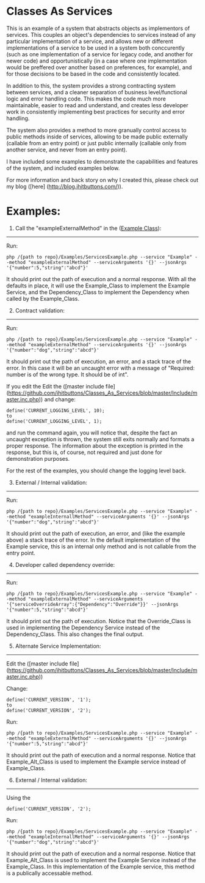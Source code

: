 # Classes As Services

This is an example of a system that abstracts objects as implementors of services. This couples an object's dependencies to services instead of any particular implementation of a service, and allows new or different implementations of a service to be used in a system both conccurently (such as one implementation of a service for legacy code, and another for newer code) and opportunistically (in a case where one implementation would be preffered over another based on preferences, for example), and for those decisions to be based in the code and consistently located. 

In addition to this, the system provides a strong contracting system between services, and a cleaner separation of business level/functional logic and error handling code. This makes the code much more maintainable, easier to read and understand, and creates less developer work in consistently implementing best practices for security and error handling. 

The system also provides a method to more granually control access to public methods inside of services, allowing to be made public externally (callable from an entry point) or just public internally (callable only from another service, and never from an entry point).   

I have included some examples to demonstrate the capabilities and features of the system, and included examples below. 

For more information and back story on why I created this, please check out my blog ([here] (http://blog.ihitbuttons.com/)).

# Examples:

1) Call the "exampleExternalMethod" in the ([Example Class](https://github.com/ihitbuttons/Classes_As_Services/blob/master/Services/Example/Implementors/Example_Class.php)): 
-----
Run:
~~~
php /{path to repo}/Examples/ServicesExample.php --service "Example" --method "exampleExternalMethod" --serviceArguments '{}' --jsonArgs '{"number":5,"string":"abcd"}'
~~~

It should print out the path of execution and a normal response. With all the defaults in place, it will use the Example_Class to implement the Example Service, and the Dependency_Class to implement the Dependency when called by the Example_Class.

2) Contract validation:
-----
Run:
~~~
php /{path to repo}/Examples/ServicesExample.php --service "Example" --method "exampleExternalMethod" --serviceArguments '{}' --jsonArgs '{"number":"dog","string":"abcd"}'
~~~

It should print out the path of execution, an error, and a stack trace of the error. In this case it will be an uncaught error with a message of "Required: number is of the wrong type. It should be of int".

If you edit the Edit the ([master include file] (https://github.com/ihitbuttons/Classes_As_Services/blob/master/Include/master.inc.php)) and change:

~~~ 
define('CURRENT_LOGGING_LEVEL', 10);
to
define('CURRENT_LOGGING_LEVEL', 1);
~~~

and run the command again, you will notice that, despite the fact an uncaught exception is thrown, the system still exits normally and formats a proper response. The information about the exception is printed in the response, but this is, of course, not required and just done for demonstration purposes. 

For the rest of the examples, you should change the logging level back.

3) External / Internal validation: 
-----
Run:
~~~
php /{path to repo}/Examples/ServicesExample.php --service "Example" --method "exampleInternallMethod" --serviceArguments '{}' --jsonArgs '{"number":"dog","string":"abcd"}'
~~~

It should print out the path of execution, an error, and (like the example above) a stack trace of the error. In the default implementation of the Example service, this is an internal only method and is not callable from the entry point.

4) Developer called dependency override: 
-----
Run:
~~~
php /{path to repo}/Examples/ServicesExample.php --service "Example" --method "exampleExternalMethod" --serviceArguments '{"serviceOverrideArray":{"Dependency":"Override"}}' --jsonArgs '{"number":5,"string":"abcd"}'
~~~

It should print out the path of execution. Notice that the Override_Class is used in implementing the Dependency Service instead of the Dependency_Class. This also changes the final output.

5) Alternate Service Implementation: 
-----

Edit the ([master include file] (https://github.com/ihitbuttons/Classes_As_Services/blob/master/Include/master.inc.php))

Change:
~~~ 
define('CURRENT_VERSION', '1');
to
define('CURRENT_VERSION', '2');
~~~

Run:
~~~
php /{path to repo}/Examples/ServicesExample.php --service "Example" --method "exampleExternalMethod" --serviceArguments '{}' --jsonArgs '{"number":5,"string":"abcd"}'
~~~

It should print out the path of execution and a normal response. Notice that Example_Alt_Class is used to implement the Example service instead of Example_Class.

6) External / Internal validation: 
-----
Using the
~~~
define('CURRENT_VERSION', '2');
~~~

Run:
~~~
php /{path to repo}/Examples/ServicesExample.php --service "Example" --method "exampleInternallMethod" --serviceArguments '{}' --jsonArgs '{"number":"dog","string":"abcd"}'
~~~

It should print out the path of execution and a normal response. Notice that Example_Alt_Class is used to implement the Example Service instead of the Example_Class. In this implementation of the Example service, this method is a publically accessable method.





